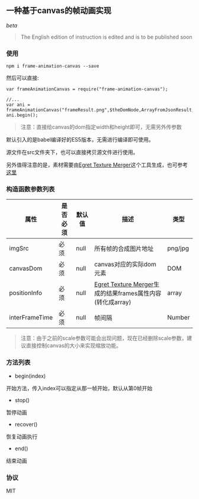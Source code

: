 ##  一种基于canvas的帧动画实现

*beta*

>The English edition of instruction is edited and is to be published soon

### 使用

```
npm i frame-animation-canvas --save
```

然后可以直接:

```
var frameAnimationCanvas = require("frame-animation-canvas");

//...
var ani = frameAnimationCanvas("frameResult.png",$theDomNode,ArrayFromJsonResult,60);
ani.begin();
```

>注意：直接给canvas的dom指定width和height即可，无需另外传参数

默认引入的是babel编译好的ES5版本，无需进行编译即可使用。

源文件在src文件夹下，也可以直接拷贝源文件进行使用。

另外值得注意的是，素材需要由[Egret Texture Merger](http://developer.egret.com/cn/github/egret-docs/tools/TextureMerger/manual/index.html)这个工具生成，也可参考[这里](https://zhuanlan.zhihu.com/p/27915958)

### 构造函数参数列表

| 属性 | 是否必须 | 默认值 | 描述 | 类型 |
| ------| ------ | ------ | ------ | ------ | 
| imgSrc | 必须 | null | 所有帧的合成图片地址 | png/jpg |
| canvasDom | 必须 | null | canvas对应的实际dom元素 | DOM |
| positionInfo | 必须 | null | [Egret Texture Merger](http://developer.egret.com/cn/github/egret-docs/tools/TextureMerger/manual/index.html)生成的结果frames属性内容(转化成array) | array |
| interFrameTime | 必须 | null | 帧间隔 | Number |

>注意：由于之前的scale参数可能会出现问题，现在已经删除scale参数，建议直接控制canvas的大小来实现缩放功能。

### 方法列表

* begin(index)

开始方法，传入index可以指定从那一帧开始，默认从第0帧开始

* stop()

暂停动画

* recover()

恢复动画执行

* end()

结束动画 	

### 协议
MIT
